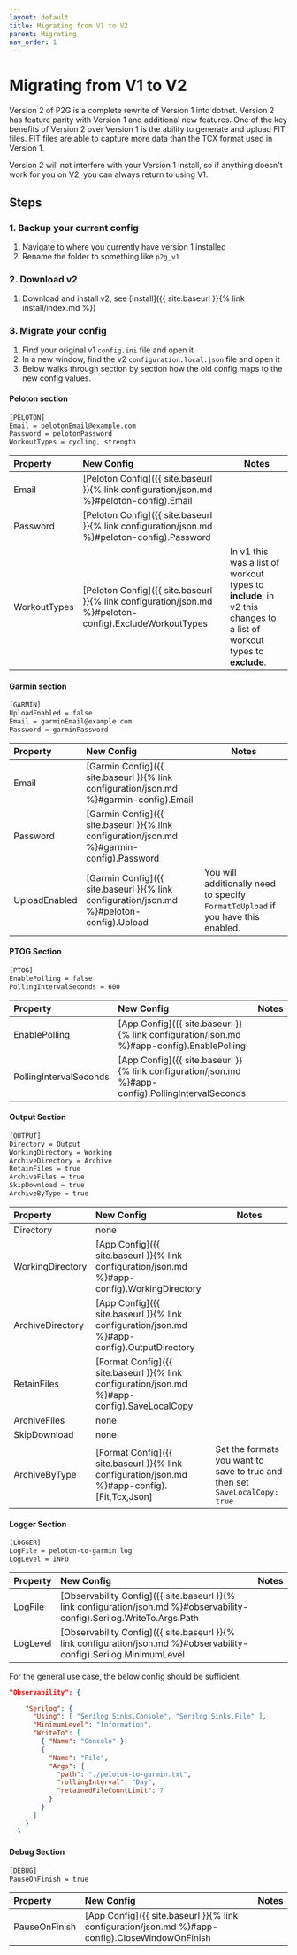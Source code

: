 ```yaml
---
layout: default
title: Migrating from V1 to V2
parent: Migrating
nav_order: 1
---
```


# Migrating from V1 to V2

Version 2 of P2G is a complete rewrite of Version 1 into dotnet. Version 2 has feature parity with Version 1 and additional new features. One of the key benefits of Version 2 over Version 1 is the ability to generate and upload FIT files. FIT files are able to capture more data than the TCX format used in Version 1.

Version 2 will not interfere with your Version 1 install, so if anything doesn't work for you on V2, you can always return to using V1.

## Steps

### 1. Backup your current config

1. Navigate to where you currently have version 1 installed
1. Rename the folder to something like `p2g_v1`

### 2. Download v2

1. Download and install v2, see [Install]({{ site.baseurl }}{% link install/index.md %})

### 3. Migrate your config

1. Find your original v1 `config.ini` file and open it
1. In a new window, find the v2 `configuration.local.json` file and open it
1. Below walks through section by section how the old config maps to the new config values.

#### Peloton section

```bash
[PELOTON]
Email = pelotonEmail@example.com
Password = pelotonPassword
WorkoutTypes = cycling, strength 
```

| Property      | New Config       | Notes |
|:-------------|:------------------|-------|
| Email | [Peloton Config]({{ site.baseurl }}{% link configuration/json.md %}#peloton-config).Email | |
| Password | [Peloton Config]({{ site.baseurl }}{% link configuration/json.md %}#peloton-config).Password | |
| WorkoutTypes | [Peloton Config]({{ site.baseurl }}{% link configuration/json.md %}#peloton-config).ExcludeWorkoutTypes | In v1 this was a list of workout types to **include**, in v2 this changes to a list of workout types to **exclude**. |

#### Garmin section

```bash
[GARMIN]
UploadEnabled = false
Email = garminEmail@example.com
Password = garminPassword
```

| Property      | New Config       | Notes |
|:-------------|:------------------|-------|
| Email | [Garmin Config]({{ site.baseurl }}{% link configuration/json.md %}#garmin-config).Email | |
| Password | [Garmin Config]({{ site.baseurl }}{% link configuration/json.md %}#garmin-config).Password | |
| UploadEnabled | [Garmin Config]({{ site.baseurl }}{% link configuration/json.md %}#peloton-config).Upload | You will additionally need to specify `FormatToUpload` if you have this enabled. |

#### PTOG Section

```bash
[PTOG]
EnablePolling = false
PollingIntervalSeconds = 600
```

| Property      | New Config       | Notes |
|:-------------|:------------------|-------|
| EnablePolling | [App Config]({{ site.baseurl }}{% link configuration/json.md %}#app-config).EnablePolling | |
| PollingIntervalSeconds | [App Config]({{ site.baseurl }}{% link configuration/json.md %}#app-config).PollingIntervalSeconds | |

#### Output Section

```bash
[OUTPUT]
Directory = Output
WorkingDirectory = Working
ArchiveDirectory = Archive
RetainFiles = true
ArchiveFiles = true
SkipDownload = true
ArchiveByType = true
```

| Property      | New Config       | Notes |
|:-------------|:------------------|-------|
| Directory | none | |
| WorkingDirectory | [App Config]({{ site.baseurl }}{% link configuration/json.md %}#app-config).WorkingDirectory | |
| ArchiveDirectory | [App Config]({{ site.baseurl }}{% link configuration/json.md %}#app-config).OutputDirectory | |
| RetainFiles | [Format Config]({{ site.baseurl }}{% link configuration/json.md %}#app-config).SaveLocalCopy | |
| ArchiveFiles | none | |
| SkipDownload | none | |
| ArchiveByType | [Format Config]({{ site.baseurl }}{% link configuration/json.md %}#app-config).[Fit,Tcx,Json] | Set the formats you want to save to true and then set `SaveLocalCopy: true` |

#### Logger Section

```bash
[LOGGER]
LogFile = peloton-to-garmin.log
LogLevel = INFO
```

| Property      | New Config       | Notes |
|:-------------|:------------------|-------|
| LogFile | [Observability Config]({{ site.baseurl }}{% link configuration/json.md %}#observability-config).Serilog.WriteTo.Args.Path | |
| LogLevel | [Observability Config]({{ site.baseurl }}{% link configuration/json.md %}#observability-config).Serilog.MinimumLevel | |

For the general use case, the below config should be sufficient.

```json
"Observability": {

    "Serilog": {
      "Using": [ "Serilog.Sinks.Console", "Serilog.Sinks.File" ],
      "MinimumLevel": "Information",
      "WriteTo": [
        { "Name": "Console" },
        {
          "Name": "File",
          "Args": {
            "path": "./peloton-to-garmin.txt",
            "rollingInterval": "Day",
            "retainedFileCountLimit": 7
          }
        }
      ]
    }
  }
```

#### Debug Section

```bash
[DEBUG]
PauseOnFinish = true
```

| Property      | New Config       | Notes |
|:-------------|:------------------|-------|
| PauseOnFinish | [App Config]({{ site.baseurl }}{% link configuration/json.md %}#app-config).CloseWindowOnFinish | |
